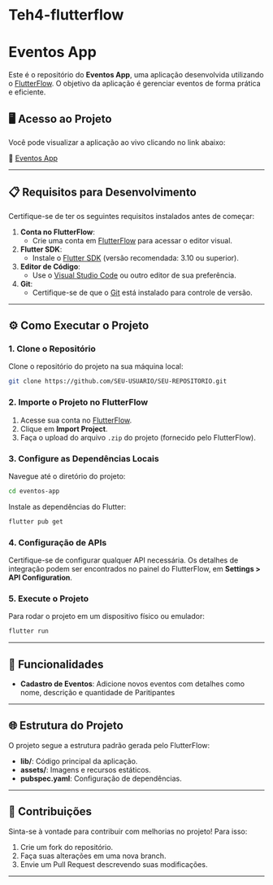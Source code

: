 # Teh4-flutterflow

# Eventos App

Este é o repositório do **Eventos App**, uma aplicação desenvolvida utilizando o [FlutterFlow](https://flutterflow.io/). O objetivo da aplicação é gerenciar eventos de forma prática e eficiente.

## 🖥️ Acesso ao Projeto
Você pode visualizar a aplicação ao vivo clicando no link abaixo:

🔗 [Eventos App](https://eventos-pve7om.flutterflow.app/)

---

## 📋 Requisitos para Desenvolvimento

Certifique-se de ter os seguintes requisitos instalados antes de começar:

1. **Conta no FlutterFlow**:
   - Crie uma conta em [FlutterFlow](https://flutterflow.io/) para acessar o editor visual.
2. **Flutter SDK**:
   - Instale o [Flutter SDK](https://docs.flutter.dev/get-started/install) (versão recomendada: 3.10 ou superior).
3. **Editor de Código**:
   - Use o [Visual Studio Code](https://code.visualstudio.com/) ou outro editor de sua preferência.
4. **Git**:
   - Certifique-se de que o [Git](https://git-scm.com/) está instalado para controle de versão.
---

## ⚙️ Como Executar o Projeto

### 1. Clone o Repositório
Clone o repositório do projeto na sua máquina local:
```bash
git clone https://github.com/SEU-USUARIO/SEU-REPOSITORIO.git
```

### 2. Importe o Projeto no FlutterFlow
1. Acesse sua conta no [FlutterFlow](https://flutterflow.io/).
2. Clique em **Import Project**.
3. Faça o upload do arquivo `.zip` do projeto (fornecido pelo FlutterFlow).

### 3. Configure as Dependências Locais
Navegue até o diretório do projeto:
```bash
cd eventos-app
```

Instale as dependências do Flutter:
```bash
flutter pub get
```

### 4. Configuração de APIs
Certifique-se de configurar qualquer API necessária. Os detalhes de integração podem ser encontrados no painel do FlutterFlow, em **Settings > API Configuration**.

### 5. Execute o Projeto
Para rodar o projeto em um dispositivo físico ou emulador:
```bash
flutter run
```

---

## 🚀 Funcionalidades
- **Cadastro de Eventos**: Adicione novos eventos com detalhes como nome, descrição e quantidade de Paritipantes

---

## 🌐 Estrutura do Projeto
O projeto segue a estrutura padrão gerada pelo FlutterFlow:

- **lib/**: Código principal da aplicação.
- **assets/**: Imagens e recursos estáticos.
- **pubspec.yaml**: Configuração de dependências.

---

## 🤝 Contribuições
Sinta-se à vontade para contribuir com melhorias no projeto! Para isso:

1. Crie um fork do repositório.
2. Faça suas alterações em uma nova branch.
3. Envie um Pull Request descrevendo suas modificações.

---
